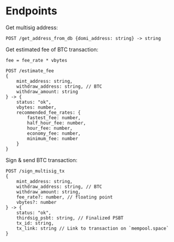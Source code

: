 # Endpoints

Get multisig address:
```
POST /get_address_from_db {domi_address: string} -> string
```

Get estimated fee of BTC transaction:

`fee = fee_rate * vbytes`

```
POST /estimate_fee
{
    mint_address: string,
    withdraw_address: string, // BTC
    withdraw_amount: string
} -> {
    status: "ok",
    vbytes: number,
    recommended_fee_rates: {
        fastest_fee: number,
        half_hour_fee: number,
        hour_fee: number,
        economy_fee: number,
        minimum_fee: number
    }
}
```

Sign & send BTC transaction:
```
POST /sign_multisig_tx 
{
    mint_address: string,
    withdraw_address: string, // BTC
    withdraw_amount: string,
    fee_rate?: number, // floating point
    vbytes?: number
} -> {
    status: "ok",
    thirdsig_psbt: string, // Finalized PSBT
    tx_id: string,
    tx_link: string // Link to transaction on `mempool.space`
}
```